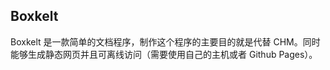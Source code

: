 Boxkelt
---------------
Boxkelt 是一款简单的文档程序，制作这个程序的主要目的就是代替 CHM。同时能够生成静态网页并且可离线访问（需要使用自己的主机或者 Github Pages）。
